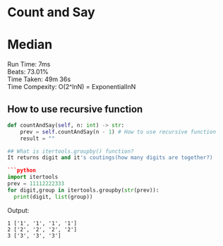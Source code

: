 Count and Say
=========
# Median
Run Time: 7ms        
Beats: 73.01%      
Time Taken: 49m 36s      
Time Compexity: O(2^lnN) = ExponentialInN  

## How to use recursive function
```python
def countAndSay(self, n: int) -> str:
    prev = self.countAndSay(n - 1) # How to use recursive function
    result = ""

## What is itertools.groupby() function?
It returns digit and it's coutings(how many digits are together?)

```python
import itertools
prev = 11112222333
for digit,group in itertools.groupby(str(prev)):
  print(digit, list(group))
```    
Output:    

```
1 ['1', '1', '1', '1']    
2 ['2', '2', '2', '2']   
3 ['3', '3', '3']   
```
